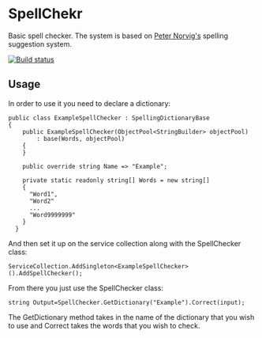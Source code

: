 # SpellChekr
Basic spell checker. The system is based on [Peter Norvig's](http://norvig.com/spell-correct.html) spelling suggestion system.

[![Build status](https://ci.appveyor.com/api/projects/status/ourfxpft7ckqgbho?svg=true)](https://ci.appveyor.com/project/JaCraig/spellchekr)

## Usage
In order to use it you need to declare a dictionary:

    public class ExampleSpellChecker : SpellingDictionaryBase
    {
        public ExampleSpellChecker(ObjectPool<StringBuilder> objectPool)
            : base(Words, objectPool)
        {
        }
        
        public override string Name => "Example";

        private static readonly string[] Words = new string[]
        {
          "Word1",
          "Word2"
          ...
          "Word9999999"
        }
      }
      
And then set it up on the service collection along with the SpellChecker class:

    ServiceCollection.AddSingleton<ExampleSpellChecker>().AddSpellChecker();
    
From there you just use the SpellChecker class:

    string Output=SpellChecker.GetDictionary("Example").Correct(input);
    
The GetDictionary method takes in the name of the dictionary that you wish to use and Correct takes the words that you wish to check.
